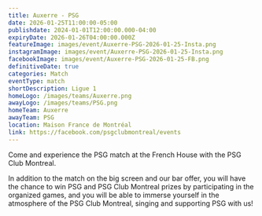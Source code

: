 ```yaml
---
title: Auxerre - PSG
date: 2026-01-25T11:00:00-05:00
publishdate: 2024-01-01T12:00:00.000-04:00
expiryDate: 2026-01-26T04:00:00.000Z
featureImage: images/event/Auxerre-PSG-2026-01-25-Insta.png
instagramImage: images/event/Auxerre-PSG-2026-01-25-Insta.png
facebookImage: images/event/Auxerre-PSG-2026-01-25-FB.png
definitiveDate: true
categories: Match
eventType: match
shortDescription: Ligue 1
homeLogo: /images/teams/Auxerre.png
awayLogo: /images/teams/PSG.png
homeTeam: Auxerre
awayTeam: PSG
location: Maison France de Montréal
link: https://facebook.com/psgclubmontreal/events
---
```


Come and experience the PSG match at the French House with the PSG Club Montreal.

In addition to the match on the big screen and our bar offer, you will have the chance to win PSG and PSG Club Montreal prizes by participating in the organized games, and you will be able to immerse yourself in the atmosphere of the PSG Club Montreal, singing and supporting PSG with us!
